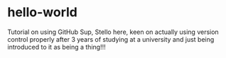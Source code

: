 # hello-world
Tutorial on using GitHub
Sup, Stello here, keen on actually using version control properly after 3 years of studying at a university and just being introduced to it as being a thing!!!

